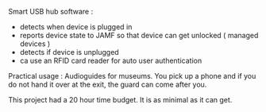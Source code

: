 Smart USB hub software :
 - detects when device is plugged in
 - reports device state to JAMF so that device can get unlocked ( managed devices )
 - detects if device is unplugged
 - ca use an RFID card reader for auto user authentication
 
Practical usage : Audioguides for museums. You pick up a phone and if you do not hand it over at the exit, the guard can come after you.

This project had a 20 hour time budget. It is as minimal as it can get.